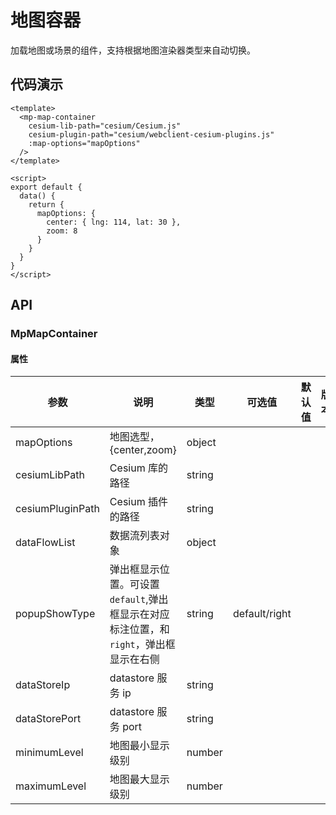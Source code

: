 # 地图容器

加载地图或场景的组件，支持根据地图渲染器类型来自动切换。

## 代码演示

```vue
<template>
  <mp-map-container
    cesium-lib-path="cesium/Cesium.js"
    cesium-plugin-path="cesium/webclient-cesium-plugins.js"
    :map-options="mapOptions"
  />
</template>

<script>
export default {
  data() {
    return {
      mapOptions: {
        center: { lng: 114, lat: 30 },
        zoom: 8
      }
    }
  }
}
</script>
```

## API

### MpMapContainer

#### 属性

| 参数             | 说明                                                                                  | 类型   | 可选值        | 默认值 | 版本 |
| ---------------- | ------------------------------------------------------------------------------------- | ------ | ------------- | ------ | ---- |
| mapOptions       | 地图选型，{center,zoom}                                                               | object |               |        |      |
| cesiumLibPath    | Cesium 库的路径                                                                       | string |               |        |      |
| cesiumPluginPath | Cesium 插件的路径                                                                     | string |               |        |      |
| dataFlowList     | 数据流列表对象                                                                        | object |               |        |      |
| popupShowType    | 弹出框显示位置。可设置`default`,弹出框显示在对应标注位置，和`right`，弹出框显示在右侧 | string | default/right |        |      |
| dataStoreIp      | datastore 服务 ip                                                                     | string |               |        |      |
| dataStorePort    | datastore 服务 port                                                                   | string |               |        |      |
| minimumLevel     | 地图最小显示级别                                                                      | number |               |        |      |
| maximumLevel     | 地图最大显示级别                                                                      | number |               |        |      |
